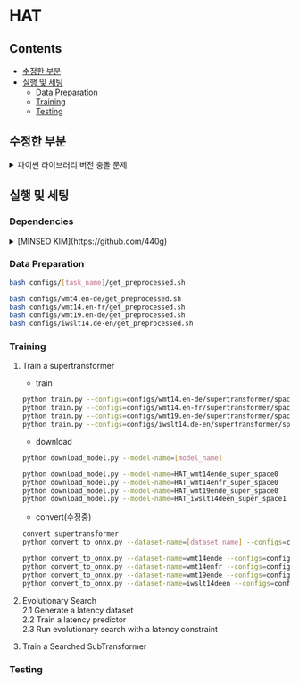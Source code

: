 
# HAT

## Contents
* [수정한 부분](#수정한-부분)  
* [실행 및 세팅](#실행-및-세팅)  
  * [Data Preparation](#data-preparation)  
  * [Training](#training)  
  * [Testing](#testing)  



## 수정한 부분
<details>
<summary>파이썬 라이브러리 버전 충돌 문제</summary>
<div markdown=1>

1. `AttributeError`: module 'numpy' has no attribute 'float'  
    * 발생: supertransformer 학습 단계 
    * 배경: Numpy 버전 1.20 이상에서 발생  
    * 문제: `np.float`가 더 이상 지원되지 않음  
    * 해결방안: `float` 이나 `np.float64`로 변경 필요
    * 해결: `./replace_npfloat.py` 코드 사용해서 대체함(np.float64으로 대체)  
  
2. `./fairseq/modules/multihead_attention_super.py` 파일 오류  
    * 발생: supertransformer 학습 단계 
    * 배경: PyTorch view 객체 in-place 연산(*=) 지원 안됨  
    * 문제: 해당 파일 line 198 `q *= self.scaling` 존재
    * 해결방안: `q = q * self.scaling`로 변경 필요
    * 해결: 해당 파일 해당 라인 수정함  

3. `UserWarning`: This overload of add_ is deprecated 
    * 발생: supertransformer 학습 단계 
    * 배경: PyTorch 최신 버전에서 `_add` 형식 바뀜(add_(Tensor other, *, Number alpha=1))  
    * 문제: `./fairseq/optim/adam.py` line 142: `exp_avg.mul_(beta1).add_(1 - beta1, grad)` 존재
    * 해결방안: `exp_avg.mul_(beta1).add_(grad, alpha=1 - beta1)`로 변경 필요
    * 해결: 해당 파일 해당 라인 수정함  

4. `UserWarning`: This overload of addcmul_ is deprecated
    * 발생: supertransformer 학습 단계 
    * 배경: PyTorch 최신 버전에서 `_addcmul` 형식 바뀜(addcmul_(Tensor tensor1, Tensor tensor2, *, Number value=1))  
    * 문제: `./fairseq/optim/adam.py` line 143: `exp_avg_sq.mul_(beta2).addcmul_(1 - beta2, grad, grad)` 존재
    * 해결방안: `exp_avg_sq.mul_(beta2).addcmul_(grad, grad, value=1 - beta2)`로 변경 필요
    * 해결: 해당 파일 해당 라인 수정함  

5. `OSError`: [Errno 24] Too many open files (개인적인 문제)
    * 발생: supertransformer 학습 단계 
    * 배경: `ulimit -n`으로 확인해 본 결과 최대 256개....
    * 문제: 컴퓨터 세팅 문제 
    * 해결방안: 파일 최대 오픈 개수 제한을 늘리거나, DataLoader num_workers 줄이기
    * 해결: 병렬처리를 건드리면 안될 것 같아서 일단은 `ulimit -n 4096
`, `launchctl limit maxfiles 4096 8192
`으로 컴퓨터 세팅을 바꿈  

6. `AttributeError`: 'dict' object has no attribute 'eval'
    * 발생: supertransformer > onnx 변환 단계  
    * 배경: 원본 레포에서 제공하는 모델이 가중치만 저장되어 있는 상태라고 합니다 
    * 문제: `convert_to_onnx.py`, line 41, in main: `model.eval()`
    * 해결방안: 모델을 fairseq의 task 써서 빌드하기  
    * 해결: 해당 파일 해당 부분 수정함(model = task.build_model(args))

7. `TypeError`: forward() missing 1 required positional argument: 'prev_output_tokens'
    * 발생: supertransformer > onnx 변환 단계  
    * 배경: 
    * 문제: `convert_to_onnx.py`, line 67, in main: export_to_onnx(model, src_vocab_size, tgt_vocab_size, dataset_name)
    * 해결방안:  
    * 해결: 수정중....


</div>
</details>



## 실행 및 세팅
### Dependencies
<details>
<summary> [MINSEO KIM](https://github.com/440g) </summary>
<div markdown=1>

* OS: Sonoma 14.1
* GPU: 14개(Apple M3 Pro)
* Python = 3.9.21
* requirements.txt
    ```sh
    build==1.2.2.post1
    cffi==1.17.1
    click==8.1.8
    colorama==0.4.6
    ConfigArgParse==1.7
    Cython==3.0.11
    -e git+https://github.com/mit-han-lab/hardware-aware-transformers.git@70e5a279d080670208249fdd98ed731fa9bcc466#egg=fairseq
    fastBPE @ file:///Users/minseokim/Documents/git/hardware-aware-transformers/fastBPE
    filelock==3.16.1
    fsspec==2024.12.0
    importlib_metadata==8.5.0
    Jinja2==3.1.5
    joblib==1.4.2
    lxml==5.3.0
    MarkupSafe==3.0.2
    mpmath==1.3.0
    networkx==3.2.1
    numpy==2.0.2
    packaging==24.2
    portalocker==3.0.0
    protobuf==5.29.2
    pycparser==2.22
    pyproject_hooks==1.2.0
    regex==2024.11.6
    sacrebleu==2.4.3
    sacremoses==0.1.1
    sympy==1.13.1
    tabulate==0.9.0
    tensorboardX==2.6.2.2
    tomli==2.2.1
    torch==2.5.1
    tqdm==4.67.1
    typing_extensions==4.12.2
    ujson==5.10.0
    zipp==3.21.0
    ```

</div>
</details>



### Data Preparation
```sh
bash configs/[task_name]/get_preprocessed.sh

bash configs/wmt4.en-de/get_preprocessed.sh
bash configs/wmt14.en-fr/get_preprocessed.sh
bash configs/wmt19.en-de/get_preprocessed.sh
bash configs/iwslt14.de-en/get_preprocessed.sh
```


### Training
1. Train a supertransformer
    * train
    ```sh
    python train.py --configs=configs/wmt14.en-de/supertransformer/space0.yml
    python train.py --configs=configs/wmt14.en-fr/supertransformer/space0.yml
    python train.py --configs=configs/wmt19.en-de/supertransformer/space0.yml
    python train.py --configs=configs/iwslt14.de-en/supertransformer/space1.yml
    ```
    * download
    ```sh
    python download_model.py --model-name=[model_name]

    python download_model.py --model-name=HAT_wmt14ende_super_space0
    python download_model.py --model-name=HAT_wmt14enfr_super_space0
    python download_model.py --model-name=HAT_wmt19ende_super_space0
    python download_model.py --model-name=HAT_iwslt14deen_super_space1
    ```
    * convert(수정중)
    ```sh
    convert supertransformer
    python convert_to_onnx.py --dataset-name=[dataset_name] --configs=configs/[task_name]/convert_onnx/[search_space].yml

    python convert_to_onnx.py --dataset-name=wmt14ende --configs=configs/wmt14.en-de/convert_onnx/space0.yml
    python convert_to_onnx.py --dataset-name=wmt14enfr --configs=configs/wmt14.en-fr/convert_onnx/space0.yml
    python convert_to_onnx.py --dataset-name=wmt19ende --configs=configs/wmt19.en-de/convert_onnx/space0.yml
    python convert_to_onnx.py --dataset-name=iwslt14deen --configs=configs/iwslt14.de-en/convert_onnx/space1.yml
    ```

2. Evolutionary Search  
    2.1 Generate a latency dataset  
    2.2 Train a latency predictor  
    2.3 Run evolutionary search with a latency constraint  

3. Train a Searched SubTransformer



### Testing

